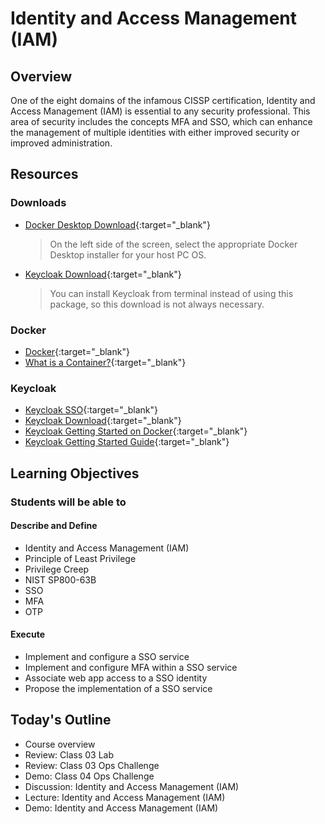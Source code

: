 # Identity and Access Management (IAM) 

## Overview

One of the eight domains of the infamous CISSP certification, Identity and Access Management (IAM) is essential to any security professional. This area of security includes the concepts MFA and SSO, which can enhance the management of multiple identities with either improved security or improved administration.

## Resources

### Downloads

- [Docker Desktop Download](https://www.docker.com/get-started){:target="_blank"}
  > On the left side of the screen, select the appropriate Docker Desktop installer for your host PC OS.
- [Keycloak Download](https://www.keycloak.org/downloads.html){:target="_blank"}
  > You can install Keycloak from terminal instead of using this package, so this download is not always necessary.

### Docker

- [Docker](https://www.docker.com/){:target="_blank"}
- [What is a Container?](https://www.docker.com/resources/what-container){:target="_blank"}

### Keycloak

- [Keycloak SSO](https://www.keycloak.org/){:target="_blank"}
- [Keycloak Download](https://www.keycloak.org/downloads.html){:target="_blank"}
- [Keycloak Getting Started on Docker](https://www.keycloak.org/getting-started/getting-started-docker){:target="_blank"}
- [Keycloak Getting Started Guide](https://www.keycloak.org/docs/latest/getting_started/index.html){:target="_blank"}

## Learning Objectives

### Students will be able to

#### Describe and Define

- Identity and Access Management (IAM)
- Principle of Least Privilege
- Privilege Creep
- NIST SP800-63B
- SSO
- MFA
- OTP

#### Execute

- Implement and configure a SSO service
- Implement and configure MFA within a SSO service
- Associate web app access to a SSO identity
- Propose the implementation of a SSO service

## Today's Outline

- Course overview
- Review: Class 03 Lab
- Review: Class 03 Ops Challenge
- Demo: Class 04 Ops Challenge
- Discussion: Identity and Access Management (IAM) 
- Lecture: Identity and Access Management (IAM)
- Demo: Identity and Access Management (IAM)

